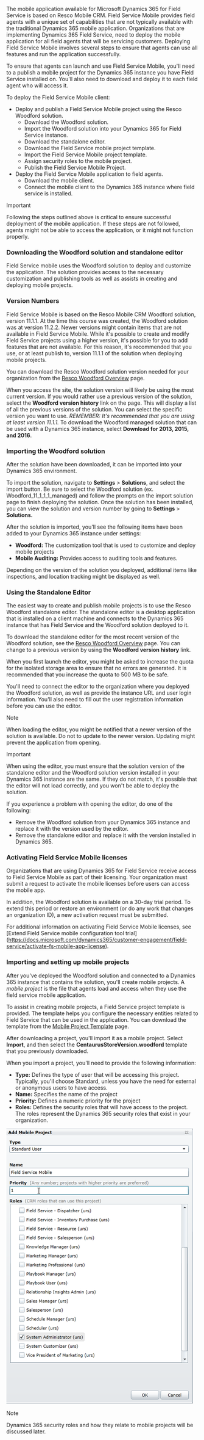 The mobile application available for Microsoft Dynamics 365 for Field Service is based on Resco Mobile CRM. Field Service Mobile provides field agents with a unique set of capabilities that are not typically available with the traditional Dynamics 365 mobile application. Organizations that are implementing Dynamics 365 Field Service, need to deploy the mobile application for all field agents that will be servicing customers. Deploying Field Service Mobile involves several steps to ensure that agents can use all  features and run the application successfully.

To ensure that agents can launch and use Field Service Mobile, you'll need to a publish a mobile project for the Dynamics 365 instance you have Field Service installed on. You'll also need to download and deploy it to each field
agent who will access it.

To deploy the Field Service Mobile client:

- Deploy and publish a Field Service Mobile project using the Resco Woodford solution.
   - Download the Woodford solution.
   - Import the Woodford solution into your Dynamics 365 for Field Service instance.
   - Download the standalone editor.
   - Download the Field Service mobile project template.
   - Import the Field Service Mobile project template.
   - Assign security roles to the mobile project.
   - Publish the Field Service Mobile Project.
- Deploy the Field Service Mobile application to field agents.
   - Download the mobile client.
   - Connect the mobile client to the Dynamics 365 instance where field service is installed.

> [!IMPORTANT]
> Following the steps outlined above is critical to ensure successful deployment of the mobile application. If these steps are not followed, agents might not be able to access the application, or it might not function properly.

### Downloading the Woodford solution and standalone editor

Field Service mobile uses the Woodford solution to deploy and customize the application. The solution provides access to the necessary customization and publishing tools as well as assists in creating and deploying mobile projects.

### Version Numbers

Field Service Mobile is based on the Resco Mobile CRM Woodford solution, version 11.1.1. At the time this course was created, the Woodford solution was at version 11.2.2. Newer versions might contain items that are not available in Field Service Mobile. While it's possible to create and modify Field Service projects using a higher version, it's possible for you to add features that are not available. For this reason, it's recommended that you use, or at least publish to, version 11.1.1 of the solution when deploying mobile projects.

You can download the Resco Woodford solution version needed for your organization from the [Resco Woodford Overview](https://www.resco.net/mobilecrm/woodford.html) page.

When you access the site, the solution version will likely be using the most current version. If you would rather use a previous version of the solution, select the **Woodford version history** link on the page. This will display a list of all the previous versions of the solution. You can select the specific version you want to use. *REMEMBER: It's recommended that you are using at least version 11.1.1.* To download the Woodford managed solution that can be used with a Dynamics 365 instance, select  **Download for 2013, 2015, and 2016**.

### Importing the Woodford solution

After the solution have been downloaded, it can be imported into your Dynamics 365 environment.

To import the solution, navigate to **Settings** \> **Solutions**, and select the import button. Be sure to select the Woodford solution (ex. Woodford\_11\_1\_1\_1\_managed) and follow the prompts on the import solution page to finish deploying the solution. Once the solution has been installed, you can view the solution and version number by going to **Settings** \> **Solutions.**

After the solution is imported, you'll see the following items have been added to your Dynamics 365 instance under settings:

- **Woodford:** The customization tool that is used to customize and deploy mobile projects
- **Mobile Auditing:** Provides access to auditing tools and features.

Depending on the version of the solution you deployed, additional items like inspections, and location tracking might be displayed as well.

### Using the Standalone Editor

The easiest way to create and publish mobile projects is to use the Resco Woodford standalone editor. The standalone editor is a desktop application that is installed on a client machine and connects to the Dynamics 365 instance that has Field Service and the Woodford solution deployed to it.

To download the standalone editor for the most recent version of the Woodford solution, see the [Resco Woodford Overview](http://www.resco.net/mobilecrm/woodford.html) page. You can change to a
previous version by using the **Woodford version history**  link.

When you first launch the editor, you might be asked to increase the quota for the isolated storage area to ensure that no errors are generated. It is recommended that you increase the quota to 500 MB to be safe.

You'll need to connect the editor to the organization where you deployed the Woodford solution, as well as provide the instance URL and user login information. You'll also need to fill out the user registration information before you can use the editor.

> [!Note] 
> When loading the editor, you might be notified that a newer version of the solution is available. Do not to update to the newer version. Updating might prevent the application from opening.

> [!IMPORTANT]
> When using the editor, you must ensure that the solution version of the standalone editor and the Woodford solution version installed in your Dynamics 365 instance are the same. If they do not match, it's possible that the editor will not load correctly, and you won't be able to deploy the solution.

If you experience a problem with opening the editor, do one of the following:
-  Remove the Woodford solution from your Dynamics 365 instance and replace it with the version used by the editor. 
-  Remove the standalone editor and replace it with
the version installed in Dynamics 365.

### Activating Field Service Mobile licenses

Organizations that are using Dynamics 365 for Field Service receive access to Field Service Mobile as part of their licensing. Your organization must submit a request to activate the mobile licenses before users can access the mobile app.

In addition, the Woodford solution is available on a 30-day trial period. To extend this period or restore an environment (or do any work that changes an organization ID), a new activation request must be submitted.

For additional information on activating Field Service Mobile licenses, see [Extend Field Service mobile configuration tool trial] (https://docs.microsoft.com/dynamics365/customer-engagement/field-service/activate-fs-mobile-app-license).

### Importing and setting up mobile projects

After you've deployed the Woodford solution and connected to a Dynamics 365 instance that contains the solution, you'll create mobile projects. A *mobile project* is the file that agents load and access when they use the field service mobile application.

To assist in creating mobile projects, a Field Service project template is provided. The template helps you configure the necessary entities related to Field Service that can be used in the application. You can download the template from the [Mobile Project
Template](https://go.microsoft.com/fwlink/p/?linkid=836310) page.

After downloading a project, you'll import it as a mobile project. Select **Import**, and then select the **CentaurusStoreVersion.woodford** template that you previously downloaded.

When you import a project, you'll need to provide the following information:

- **Type:** Defines the type of user that will be accessing this project. Typically, you'll choose Standard, unless you have the need for external or anonymous users to have access.
- **Name:** Specifies the name of the project
- **Priority:** Defines a numeric priority for the project
- **Roles:** Defines the security roles that will have access to the project. The roles represent the Dynamics 365 security roles that exist in your organization.

![Add Mobile Project Window](../media/MO-Unit4-1.png)
  
> [!Note]
> Dynamics 365 security roles and how they relate to mobile projects will be discussed later.